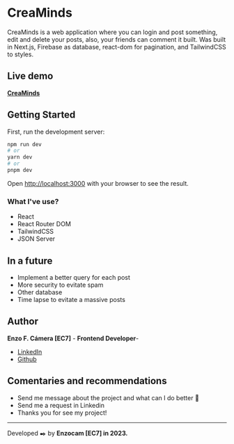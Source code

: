 # CreaMinds

CreaMinds is a web application where you can login and post something, edit and delete your posts, also, your friends can comment it built.
Was built in Next.js, Firebase as database, react-dom for pagination, and TailwindCSS to styles.

## Live demo
**[CreaMinds](https://crea-minds.vercel.app/)**

## Getting Started
First, run the development server:
```bash
npm run dev
# or
yarn dev
# or
pnpm dev
```

Open [http://localhost:3000](http://localhost:3000) with your browser to see the result.



### What I've use?
* React
* React Router DOM
* TailwindCSS
* JSON Server

## In a future
* Implement a better query for each post
* More security to evitate spam
* Other database
* Time lapse to evitate a massive posts

## Author

**Enzo F. Cámera [EC7]** - **Frontend Developer**- 

* [LinkedIn](https://www.linkedin.com/in/enzo-camera/)
* [Github](https://github.com/EnzoCam7)


## Comentaries and recommendations 

* Send me message about the project and what can I do better 📢
* Send me a request in Linkedin
* Thanks you for see my project!

---
Developed ✒️ by **Enzocam [EC7] in 2023.**
